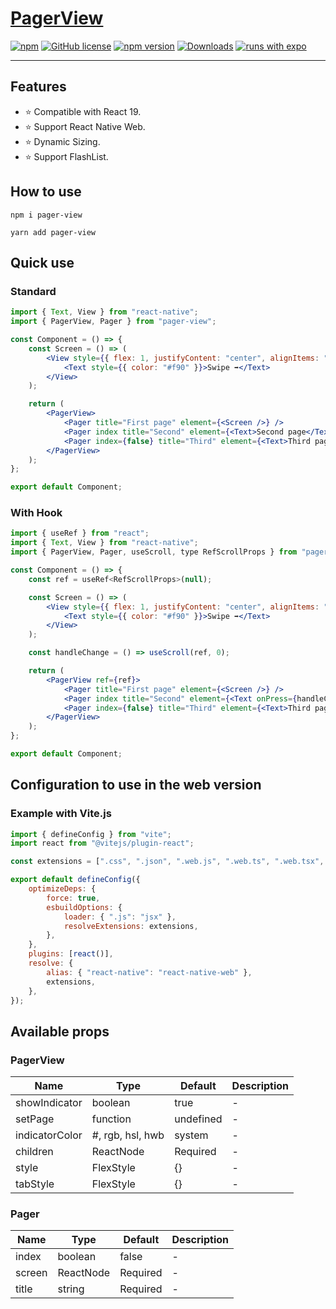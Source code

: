 # [PagerView](https://boteasy.net/)

[![npm](https://img.shields.io/badge/types-included-blue?style=flat-square)](https://www.npmjs.com/package/pager-view) [![GitHub license](https://img.shields.io/badge/license-MIT-blue.svg)](https://github.com/theronaldostar/pager-view/blob/main/LICENSE) [![npm version](https://img.shields.io/npm/v/pager-view.svg?style=flat)](https://www.npmjs.com/package/pager-view) [![Downloads](https://img.shields.io/npm/dm/pager-view.svg)](https://www.npmjs.com/package/pager-view) [![runs with expo](https://img.shields.io/badge/Runs%20with%20Expo-4630EB.svg?style=flat-square&logo=EXPO&labelColor=f3f3f3&logoColor=000)](https://expo.io/)

---

## Features

- ⭐️ Compatible with React 19.
- ⭐️ Support React Native Web.
- ⭐️ Dynamic Sizing.
- ⭐️ Support FlashList.

## How to use

```shell
npm i pager-view
```

```shell
yarn add pager-view
```

## Quick use

### Standard

```jsx
import { Text, View } from "react-native";
import { PagerView, Pager } from "pager-view";

const Component = () => {
	const Screen = () => (
		<View style={{ flex: 1, justifyContent: "center", alignItems: "center" }}>
			<Text style={{ color: "#f90" }}>Swipe ➡️</Text>
		</View>
	);

	return (
		<PagerView>
			<Pager title="First page" element={<Screen />} />
			<Pager index title="Second" element={<Text>Second page</Text>} />
			<Pager index={false} title="Third" element={<Text>Third page</Text>} />
		</PagerView>
	);
};

export default Component;
```

### With Hook

```jsx
import { useRef } from "react";
import { Text, View } from "react-native";
import { PagerView, Pager, useScroll, type RefScrollProps } from "pager-view";

const Component = () => {
	const ref = useRef<RefScrollProps>(null);

	const Screen = () => (
		<View style={{ flex: 1, justifyContent: "center", alignItems: "center" }}>
			<Text style={{ color: "#f90" }}>Swipe ➡️</Text>
		</View>
	);

	const handleChange = () => useScroll(ref, 0);

	return (
		<PagerView ref={ref}>
			<Pager title="First page" element={<Screen />} />
			<Pager index title="Second" element={<Text onPress={handleChange}>Second page</Text>} />
			<Pager index={false} title="Third" element={<Text>Third page</Text>} />
		</PagerView>
	);
};

export default Component;
```

## Configuration to use in the web version

### Example with Vite.js

```jsx
import { defineConfig } from "vite";
import react from "@vitejs/plugin-react";

const extensions = [".css", ".json", ".web.js", ".web.ts", ".web.tsx", ".js", ".ts", ".tsx"];

export default defineConfig({
	optimizeDeps: {
		force: true,
		esbuildOptions: {
			loader: { ".js": "jsx" },
			resolveExtensions: extensions,
		},
	},
	plugins: [react()],
	resolve: {
		alias: { "react-native": "react-native-web" },
		extensions,
	},
});
```

## Available props

### PagerView

| Name           | Type             | Default   | Description |
| -------------- | ---------------- | --------- | ----------- |
| showIndicator  | boolean          | true      | -           |
| setPage        | function         | undefined | -           |
| indicatorColor | #, rgb, hsl, hwb | system    | -           |
| children       | ReactNode        | Required  | -           |
| style          | FlexStyle        | {}        | -           |
| tabStyle       | FlexStyle        | {}        | -           |

### Pager

| Name   | Type      | Default  | Description |
| ------ | --------- | -------- | ----------- |
| index  | boolean   | false    | -           |
| screen | ReactNode | Required | -           |
| title  | string    | Required | -           |
